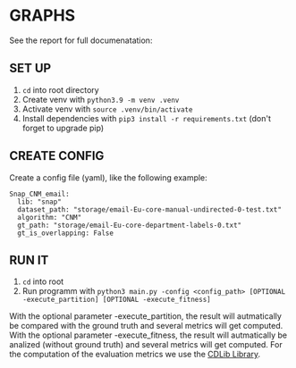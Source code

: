 # GRAPHS
See the report for full documenatation: 

## SET UP

1. `cd` into root directory
2. Create venv with `python3.9 -m venv .venv`
3. Activate venv with `source .venv/bin/activate`
4. Install dependencies with `pip3 install -r requirements.txt` (don't forget to upgrade pip)

## CREATE CONFIG

Create a config file (yaml), like the following example:

```
Snap_CNM_email:
  lib: "snap"
  dataset_path: "storage/email-Eu-core-manual-undirected-0-test.txt"
  algorithm: "CNM"
  gt_path: "storage/email-Eu-core-department-labels-0.txt"
  gt_is_overlapping: False
```

## RUN IT

1. `cd` into root
2. Run programm with `python3 main.py -config <config_path> [OPTIONAL -execute_partition] [OPTIONAL -execute_fitness]`

With the optional parameter -execute_partition, the result will autmatically be compared with the ground truth and several metrics will get computed. With the optional parameter -execute_fitness, the result will autmatically be analized (without ground truth) and several metrics will get computed. For the computation of the evaluation metrics we use the [CDLib Library](https://cdlib.readthedocs.io/en/latest/).
